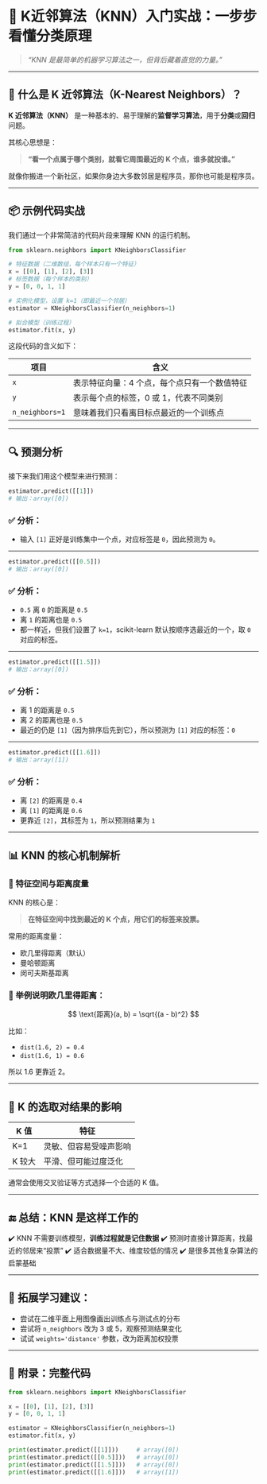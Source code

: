 

# 🤖 K近邻算法（KNN）入门实战：一步步看懂分类原理

> *“KNN 是最简单的机器学习算法之一，但背后藏着直觉的力量。”*

---

## 🧠 什么是 K 近邻算法（K-Nearest Neighbors）？

**K 近邻算法（KNN）** 是一种基本的、易于理解的**监督学习算法**，用于**分类**或**回归**问题。

其核心思想是：

> **“看一个点属于哪个类别，就看它周围最近的 K 个点，谁多就投谁。”**

就像你搬进一个新社区，如果你身边大多数邻居是程序员，那你也可能是程序员。

---

## 📦 示例代码实战

我们通过一个非常简洁的代码片段来理解 KNN 的运行机制。

```python
from sklearn.neighbors import KNeighborsClassifier

# 特征数据（二维数组，每个样本只有一个特征）
x = [[0], [1], [2], [3]]
# 标签数据（每个样本的类别）
y = [0, 0, 1, 1]

# 实例化模型，设置 k=1（即最近一个邻居）
estimator = KNeighborsClassifier(n_neighbors=1)

# 拟合模型（训练过程）
estimator.fit(x, y)
```

这段代码的含义如下：

| 项目              | 含义                      |
| --------------- | ----------------------- |
| `x`             | 表示特征向量：4 个点，每个点只有一个数值特征 |
| `y`             | 表示每个点的标签，0 或 1，代表不同类别   |
| `n_neighbors=1` | 意味着我们只看离目标点最近的一个训练点     |

---

## 🔍 预测分析

接下来我们用这个模型来进行预测：

```python
estimator.predict([[1]])
# 输出：array([0])
```

### ✅ 分析：

* 输入 `[1]` 正好是训练集中一个点，对应标签是 `0`，因此预测为 `0`。

---

```python
estimator.predict([[0.5]])
# 输出：array([0])
```

### ✅ 分析：

* `0.5` 离 `0` 的距离是 `0.5`
* 离 `1` 的距离也是 `0.5`
* 都一样近，但我们设置了 `k=1`，scikit-learn 默认按顺序选最近的一个，取 `0` 对应的标签。

---

```python
estimator.predict([[1.5]])
# 输出：array([0])
```

### ✅ 分析：

* 离 1 的距离是 `0.5`
* 离 2 的距离也是 `0.5`
* 最近的仍是 `[1]`（因为排序后先到它），所以预测为 `[1]` 对应的标签：`0`

---

```python
estimator.predict([[1.6]])
# 输出：array([1])
```

### ✅ 分析：

* 离 `[2]` 的距离是 `0.4`
* 离 `[1]` 的距离是 `0.6`
* 更靠近 `[2]`，其标签为 `1`，所以预测结果为 `1`

---

## 📊 KNN 的核心机制解析

### 📍 特征空间与距离度量

KNN 的核心是：

> **在特征空间中找到最近的 K 个点，用它们的标签来投票。**

常用的距离度量：

* 欧几里得距离（默认）
* 曼哈顿距离
* 闵可夫斯基距离

### 🧮 举例说明欧几里得距离：

$$
\text{距离}(a, b) = \sqrt{(a - b)^2}
$$

比如：

* `dist(1.6, 2) = 0.4`
* `dist(1.6, 1) = 0.6`

所以 1.6 更靠近 2。

---

## 🎯 K 的选取对结果的影响

| K 值  | 特征          |
| ---- | ----------- |
| K=1  | 灵敏、但容易受噪声影响 |
| K 较大 | 平滑、但可能过度泛化  |

通常会使用交叉验证等方式选择一个合适的 K 值。

---

## 🔚 总结：KNN 是这样工作的

✔️ KNN 不需要训练模型，**训练过程就是记住数据**
✔️ 预测时直接计算距离，找最近的邻居来“投票”
✔️ 适合数据量不大、维度较低的情况
✔️ 是很多其他复杂算法的启蒙基础

---

## 📎 拓展学习建议：

* 尝试在二维平面上用图像画出训练点与测试点的分布
* 尝试将 `n_neighbors` 改为 3 或 5，观察预测结果变化
* 试试 `weights='distance'` 参数，改为距离加权投票

---

## 📁 附录：完整代码

```python
from sklearn.neighbors import KNeighborsClassifier

x = [[0], [1], [2], [3]]
y = [0, 0, 1, 1]

estimator = KNeighborsClassifier(n_neighbors=1)
estimator.fit(x, y)

print(estimator.predict([[1]]))     # array([0])
print(estimator.predict([[0.5]]))   # array([0])
print(estimator.predict([[1.5]]))   # array([0])
print(estimator.predict([[1.6]]))   # array([1])
```
